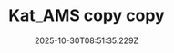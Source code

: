 ---
title: "Kat_AMS copy copy"
description: ""
image: "/uploads/photos/0044-Kat_AMS_copy_copy.webp"
display: "/uploads/photos/0044-Kat_AMS_copy_copy-display.webp"
thumbnail: "/uploads/photos/0044-Kat_AMS_copy_copy-thumb.webp"
width: 6000
height: 4000
featured: false
date: 2025-10-30T08:51:35.229Z
order: 0
---